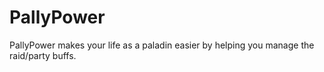 # PallyPower

PallyPower makes your life as a paladin easier by helping you manage the raid/party buffs.
